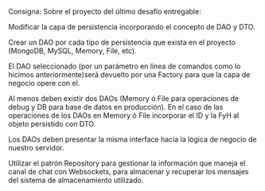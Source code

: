 Consigna: Sobre el proyecto del último desafío entregable: 

Modificar la capa de persistencia incorporando el concepto de DAO y DTO.

Crear un DAO por cada tipo de persistencia que exista en el proyecto (MongoDB, MySQL, Memory, File, etc).

El DAO seleccionado (por un parámetro en línea de comandos como lo hicimos anteriormente)será devuelto por una Factory para que la capa de negocio opere con el.

Al menos deben existir dos DAOs (Memory ó File para operaciones de debug y DB para base de datos en producción). En el caso de las operaciones de los DAOs en Memory ó File incorporar el ID y la FyH al objeto persistido con DTO.

Los DAOs deben presentar la misma interface hacia la lógica de negocio de nuestro servidor.

Utilizar el patrón Repository para gestionar la información que maneja el canal de chat con Websockets, para almacenar y recuperar los mensajes del sistema de almacenamiento utilizado.

